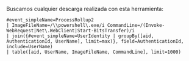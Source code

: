 Buscamos cualquier descarga realizada con esta herramienta:

```
#event_simpleName=ProcessRollup2
| ImageFileName=/\\powershell\.exe/i CommandLine=/(Invoke-WebRequest|Net\.WebClient|Start-BitsTransfer)/i
| join({#event_simpleName=UserIdentity | groupBy([aid, AuthenticationId, UserName], limit=max)}, field=AuthenticationId, include=UserName)
| table([aid, UserName, ImageFileName, CommandLine], limit=1000)
```